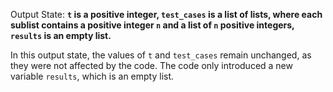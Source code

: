 Output State: **`t` is a positive integer, `test_cases` is a list of lists, where each sublist contains a positive integer `n` and a list of `n` positive integers, `results` is an empty list.**

In this output state, the values of `t` and `test_cases` remain unchanged, as they were not affected by the code. The code only introduced a new variable `results`, which is an empty list.
